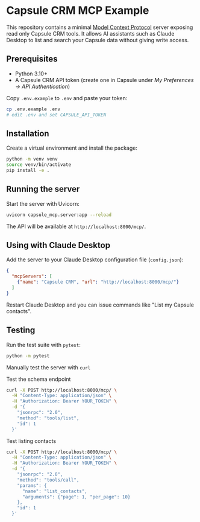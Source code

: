 # Capsule CRM MCP Example

This repository contains a minimal [Model Context Protocol](https://github.com/antora) server exposing read only Capsule CRM tools.  It allows AI assistants such as Claude Desktop to list and search your Capsule data without giving write access.

## Prerequisites

* Python 3.10+
* A Capsule CRM API token (create one in Capsule under *My Preferences → API Authentication*)

Copy `.env.example` to `.env` and paste your token:

```bash
cp .env.example .env
# edit .env and set CAPSULE_API_TOKEN
```

## Installation

Create a virtual environment and install the package:

```bash
python -m venv venv
source venv/bin/activate
pip install -e .
```

## Running the server

Start the server with Uvicorn:

```bash
uvicorn capsule_mcp.server:app --reload
```

The API will be available at `http://localhost:8000/mcp/`.

## Using with Claude Desktop

Add the server to your Claude Desktop configuration file (`config.json`):

```json
{
  "mcpServers": [
    {"name": "Capsule CRM", "url": "http://localhost:8000/mcp/"}
  ]
}
```

Restart Claude Desktop and you can issue commands like "List my Capsule contacts".

## Testing

Run the test suite with `pytest`:

```bash
python -m pytest
```

Manually test the server with `curl`

Test the schema endpoint
```bash
curl -X POST http://localhost:8000/mcp/ \
  -H "Content-Type: application/json" \
  -H "Authorization: Bearer YOUR_TOKEN" \
  -d '{
    "jsonrpc": "2.0",
    "method": "tools/list",
    "id": 1
  }'
```

Test listing contacts
```bash
curl -X POST http://localhost:8000/mcp/ \
  -H "Content-Type: application/json" \
  -H "Authorization: Bearer YOUR_TOKEN" \
  -d '{
    "jsonrpc": "2.0",
    "method": "tools/call",
    "params": {
      "name": "list_contacts",
      "arguments": {"page": 1, "per_page": 10}
    },
    "id": 1
  }'
```
